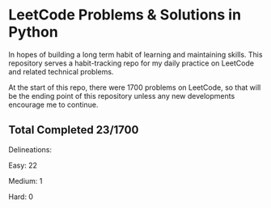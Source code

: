 # LeetCode Problems & Solutions in Python

In hopes of building a long term habit of learning and maintaining 
skills. This repository serves a habit-tracking repo for my
daily practice on LeetCode and related technical problems.


At the start of this repo, there were 1700 problems on LeetCode,
so that will be the ending point of this repository unless any
new developments encourage me to continue.


## Total Completed 23/1700

Delineations:

Easy: 22

Medium: 1

Hard: 0



